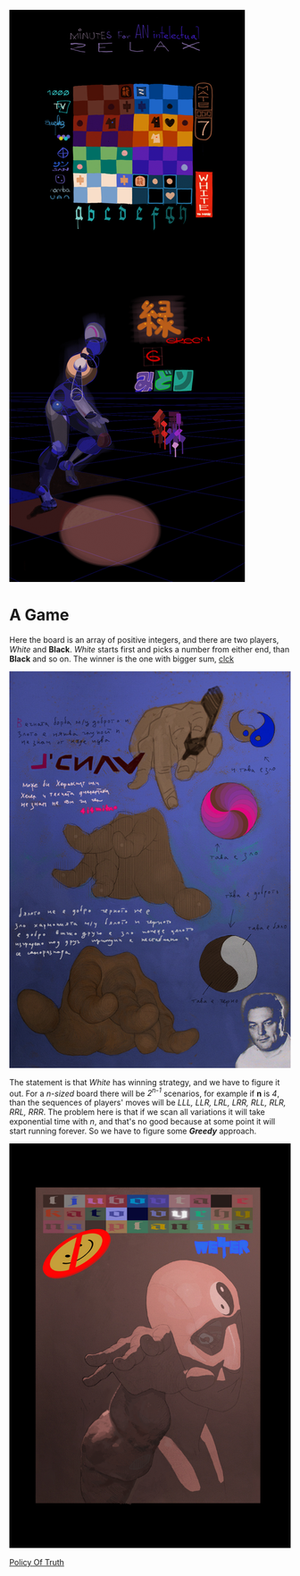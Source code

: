 ![](pix/GREEN4.png)

# A Game
Here the board is an array of positive integers, and there are
two players, *White* and **Black**. *White* starts first and picks a
number from either end, than **Black** and so on. The winner is the 
one with bigger sum,
[clck](https://ioinformatics.org/files/ioi1996problem1.pdf)

![](pix/hands.png)

The statement is that *White* has winning strategy, and we have
to figure it out. For a *n-sized* board there will be *2<sup>n-1</sup>*
scenarios, for example if **n** is *4*, than the sequences of 
players' moves will be *LLL, LLR, LRL, LRR, RLL, RLR, RRL, RRR*.
The problem here is that if we scan all variations it will
take exponential time with *n*, and that's no good because at some
point it will start running forever. So we have to figure some 
***Greedy*** approach.

![](pix/fnimanie.png)

[Policy Of Truth](https://youtu.be/M2VBmHOYpV8)
